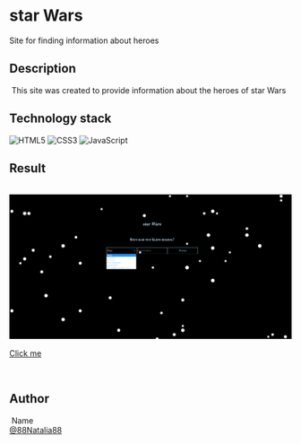 # star Wars

Site for finding information about heroes
​
## Description
​
This site was created to provide information about the heroes of star Wars
​
​
## Technology stack
![HTML5](https://img.shields.io/badge/html5-%23E34F26.svg?style=for-the-badge&logo=html5&logoColor=white) ![CSS3](https://img.shields.io/badge/css3-%231572B6.svg?style=for-the-badge&logo=css3&logoColor=white) ![JavaScript](https://img.shields.io/badge/javascript-%23323330.svg?style=for-the-badge&logo=javascript&logoColor=%23F7DF1E)
​
​
## Result
​
![Image alt](https://github.com/88Natalia88/starWars/blob/main/starWars%20screen.png)

[Сlick me](88natalia88.github.io/starWars/)

​
## Author
​
Name<br>
[@88Natalia88](https://github.com/88Natalia88)
